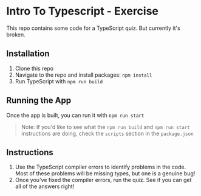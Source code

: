 # Intro To Typescript - Exercise
This repo contains some code for a TypeScript quiz. But currently it's broken.

## Installation
1. Clone this repo
2. Navigate to the repo and install packages: `npm install`
3. Run TypeScript with `npm run build`

## Running the App
Once the app is built, you can run it with `npm run start`

> Note: If you'd like to see what the `npm run build` and `npm run start` instructions are doing, check the `scripts` section in the `package.json`

## Instructions
1. Use the TypeScript compiler errors to identify problems in the code. Most of these problems will be missing types, but one is a genuine bug!
2. Once you've fixed the compiler errors, run the quiz. See if you can get all of the answers right!
